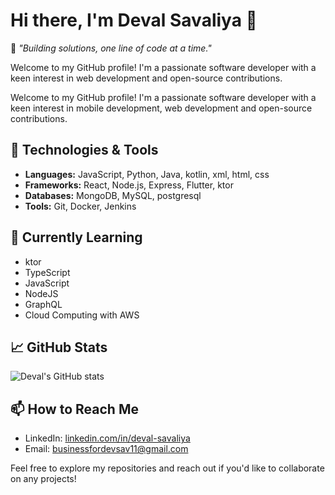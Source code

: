# Hi there, I'm Deval Savaliya 👋  

🚀 *"Building solutions, one line of code at a time."*  

Welcome to my GitHub profile! I'm a passionate software developer with a keen interest in web development and open-source contributions.

Welcome to my GitHub profile! I'm a passionate software developer with a keen interest in mobile development, web development and open-source contributions.

## 🔧 Technologies & Tools

- **Languages:** JavaScript, Python, Java, kotlin, xml, html, css
- **Frameworks:** React, Node.js, Express, Flutter, ktor
- **Databases:** MongoDB, MySQL, postgresql
- **Tools:** Git, Docker, Jenkins

## 🌱 Currently Learning

- ktor
- TypeScript
- JavaScript
- NodeJS
- GraphQL
- Cloud Computing with AWS

## 📈 GitHub Stats

![Deval's GitHub stats](https://github-readme-stats.vercel.app/api?username=businessfordevsav&show_icons=true&theme=radical)

## 📫 How to Reach Me

- LinkedIn: [linkedin.com/in/deval-savaliya](https://in.linkedin.com/in/deval-savaliya)
- Email: businessfordevsav11@gmail.com

Feel free to explore my repositories and reach out if you'd like to collaborate on any projects!

